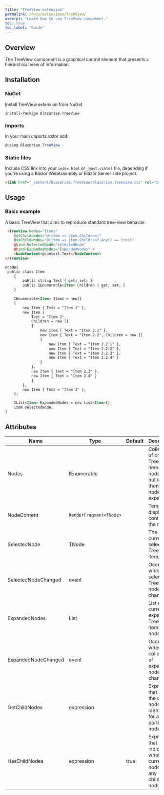 ```yaml
---
title: "TreeView extension"
permalink: /docs/extensions/TreeView/
excerpt: "Learn how to use TreeView component."
toc: true
toc_label: "Guide"
---
```


## Overview

The TreeView component is a graphical control element that presents a hierarchical view of information. 

## Installation

### NuGet

Install TreeView extension from NuGet.

```
Install-Package Blazorise.TreeView
```

### Imports

In your main _Imports.razor_ add:

```cs
@using Blazorise.TreeView
```

### Static files

Include CSS link into your `index.html` or `_Host.cshtml` file, depending if you're using a Blazor WebAssembly or Blazor Server side project.

```html
<link href="_content/Blazorise.TreeView/blazorise.treeview.css" rel="stylesheet" />
```

## Usage

### Basic example

A basic TreeView that aims to reproduce standard tree-view behavior.

```html
 <TreeView Nodes="Items"
    GetChildNodes="@(item => item.Children)"
    HasChildNodes="@(item => item.Children?.Any() == true)"
    @bind-SelectedNode="selectedNode"
    @bind-ExpandedNodes="ExpandedNodes" >
    <NodeContent>@context.Text</NodeContent>
</TreeView>

@code{
 public class Item
    {
        public string Text { get; set; }
        public IEnumerable<Item> Children { get; set; }
    }

    IEnumerable<Item> Items = new[]
    {
        new Item { Text = "Item 1" },
        new Item {
            Text = "Item 2",
            Children = new []
            {
                new Item { Text = "Item 2.1" },
                new Item { Text = "Item 2.2", Children = new []
                {
                    new Item { Text = "Item 2.2.1" },
                    new Item { Text = "Item 2.2.2" },
                    new Item { Text = "Item 2.2.3" },
                    new Item { Text = "Item 2.2.4" }
                }
            },
            new Item { Text = "Item 2.3" },
            new Item { Text = "Item 2.4" }
            }
        },
        new Item { Text = "Item 3" },
    };

    IList<Item> ExpandedNodes = new List<Item>();
    Item selectedNode;
}
```

## Attributes

| Name                  | Type                                                                                     | Default      | Description                                                                                  |
|-----------------------|------------------------------------------------------------------------------------------|--------------|----------------------------------------------------------------------------------------------|
| Nodes                 | IEnumerable<TNode>                                                                       |              | Collection of child TreeView items (child nodes). If null/empty then this node won't expand. |
| NodeContent           | `RenderFragment<TNode>`                                                                  |              | Template to display content for the node.                                                    |
| SelectedNode          | TNode                                                                                    |              | The currently selected TreeView item/node.                                                   |
| SelectedNodeChanged   | event                                                                                    |              | Occurs when the selected TreeView node has changed.                                          |
| ExpandedNodes         | List<TNode>                                                                              |              | List of currently expanded TreeView items (child nodes).                                     |
| ExpandedNodeChanged   | event                                                                                    |              | Occurs when the collection of expanded nodes has changed.                                    |
| GetChildNodes         | expression                                                                               |              | Expression  that allows the child nodes to be identifies for a particular node               |
| HasChildNodes         | expression                                                                               | true         | Expression that indicates whether the current node has any children nodes?                   |